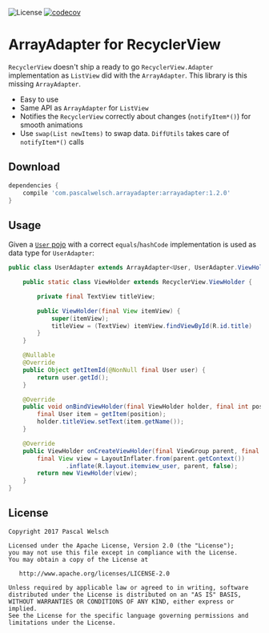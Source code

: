 ![License](https://img.shields.io/badge/license-Apache%202-green.svg?style=flat) [![codecov](https://codecov.io/gh/passsy/ArrayAdapter/branch/master/graph/badge.svg)](https://codecov.io/gh/passsy/ArrayAdapter)
# ArrayAdapter for RecyclerView

`RecyclerView` doesn't ship a ready to go `RecyclerView.Adapter` implementation as `ListView` did with the `ArrayAdapter`. This library is this missing `ArrayAdapter`.

- Easy to use
- Same API as `ArrayAdapter` for `ListView` 
- Notifies the `RecyclerView` correctly about changes (`notifyItem*()`) for smooth animations
- Use `swap(List newItems)` to swap data. `DiffUtils` takes care of `notifyItem*()` calls

## Download

```gradle
dependencies {
    compile 'com.pascalwelsch.arrayadapter:arrayadapter:1.2.0'
}
```

## Usage

Given a [`User` pojo](https://gist.github.com/passsy/071890e492d2616644cd93c579ab7cf0) with a correct `equals`/`hashCode` implementation is used as data type for `UserAdapter`:

```java
public class UserAdapter extends ArrayAdapter<User, UserAdapter.ViewHolder> {

    public static class ViewHolder extends RecyclerView.ViewHolder {

        private final TextView titleView;

        public ViewHolder(final View itemView) {
            super(itemView);
            titleView = (TextView) itemView.findViewById(R.id.title)
        }
    }

    @Nullable
    @Override
    public Object getItemId(@NonNull final User user) {
        return user.getId();
    }

    @Override
    public void onBindViewHolder(final ViewHolder holder, final int position) {
        final User item = getItem(position);
        holder.titleView.setText(item.getName());
    }

    @Override
    public ViewHolder onCreateViewHolder(final ViewGroup parent, final int viewType) {
        final View view = LayoutInflater.from(parent.getContext())
                .inflate(R.layout.itemview_user, parent, false);
        return new ViewHolder(view);
    }
}
```

## License

```
Copyright 2017 Pascal Welsch

Licensed under the Apache License, Version 2.0 (the "License");
you may not use this file except in compliance with the License.
You may obtain a copy of the License at

   http://www.apache.org/licenses/LICENSE-2.0

Unless required by applicable law or agreed to in writing, software
distributed under the License is distributed on an "AS IS" BASIS,
WITHOUT WARRANTIES OR CONDITIONS OF ANY KIND, either express or implied.
See the License for the specific language governing permissions and
limitations under the License.
```
